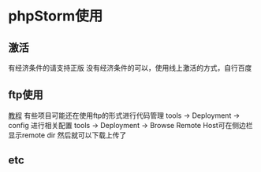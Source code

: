 # phpStorm使用
## 激活
有经济条件的请支持正版
没有经济条件的可以，使用线上激活的方式，自行百度

## ftp使用
[教程](http://www.cnblogs.com/jikey/p/3486621.html)
有些项目可能还在使用ftp的形式进行代码管理
tools -> Deployment -> config 进行相关配置
tools -> Deployment -> Browse Remote Host可在侧边栏显示remote dir
然后就可以下载上传了

## etc

